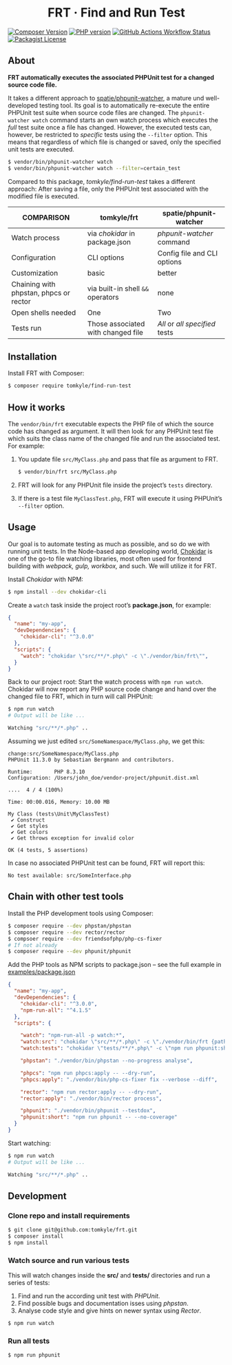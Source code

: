<h1 align="center">FRT · Find and Run Test</h1>

[![Composer Version](https://img.shields.io/packagist/v/tomkyle/find-run-test)](https://packagist.org/packages/tomkyle/find-run-test )
[![PHP version](https://img.shields.io/packagist/php-v/tomkyle/find-run-test)](https://packagist.org/packages/tomkyle/find-run-test )
[![GitHub Actions Workflow Status](https://img.shields.io/github/actions/workflow/status/tomkyle/find-run-test/php.yml)](https://github.com/tomkyle/find-run-test/actions/workflows/php.yml)
[![Packagist License](https://img.shields.io/packagist/l/tomkyle/find-run-test)](LICENSE.txt)

## About

**FRT automatically executes the associated PHPUnit test for a changed source code file.**

It takes a different approach to [spatie/phpunit-watcher](https://packagist.org/packages/spatie/phpunit-watcher), a mature und well-developed testing tool. Its goal is to automatically re-execute the entire PHPUnit test suite when source code files are changed. The `phpunit-watcher watch` command starts an own watch process which executes the *full* test suite once a file has changed. However, the executed tests can, however, be restricted to *specific* tests using the  `--filter` option. This means that regardless of which file is changed or saved, only the specified unit tests are executed.

```bash
$ vendor/bin/phpunit-watcher watch
$ vendor/bin/phpunit-watcher watch --filter=certain_test
```

Compared to this package, *tomkyle/find-run-test* takes a different approach: After saving a file, only the PHPUnit test associated with the modified file is executed. 

| COMPARISON                             | tomkyle/frt                        | spatie/phpunit-watcher         |
| -------------------------------------- | ---------------------------------- | ------------------------------ |
| Watch process                          | via *chokidar* in package.json     | *phpunit-watcher* command      |
| Configuration                          | CLI options                        | Config file and CLI options    |
| Customization                          | basic                              | better                         |
| Chaining with phpstan, phpcs or rector | via built-in shell `&&` operators  | none                           |
| Open shells needed                     | One                                | Two                            |
| Tests run                              | Those associated with changed file | *All* or *all specified* tests |

## Installation

Install FRT with Composer:

```bash
$ composer require tomkyle/find-run-test
```

## How it works

The `vendor/bin/frt` executable expects the PHP file of which the source code has changed as argument. It will  then look for any PHPUnit test file which suits the class name of the changed file and run the associated test. For example:

1. You update file `src/MyClass.php` and pass that file as argument to FRT.
   ```bash
   $ vendor/bin/frt src/MyClass.php
   ```

2. FRT will look for any PHPUnit file inside the project’s `tests` directory.

3. If there is a test file `MyClassTest.php`, FRT will execute it using PHPUnit’s `--filter` option.

## Usage

Our goal is to automate testing as much as possible, and so do we with running unit tests. In the Node-based app developing world, [Chokidar](https://www.npmjs.com/package/chokidar) is one of the go-to file watching libraries, most often used for frontend building with *webpack, gulp, workbox,* and such. We will utilize it for FRT. 

Install *Chokidar* with NPM:

```bash
$ npm install --dev chokidar-cli
```

Create a `watch` task inside the project root’s **package.json**, for example:

```json
{
  "name": "my-app",
  "devDependencies": {
    "chokidar-cli": "^3.0.0"
  },
  "scripts": {
    "watch": "chokidar \"src/**/*.php\" -c \"./vendor/bin/frt\"",
  }
}
```

Back to our project root: Start the watch process with `npm run watch`. Chokidar will now report any PHP source code change and hand over the changed file to FRT, which in turn will call PHPUnit:

```bash
$ npm run watch
# Output will be like ...

Watching "src/**/*.php" ..
```

Assuming we just edited `src/SomeNamespace/MyClass.php`, we get this:

```
change:src/SomeNamespace/MyClass.php
PHPUnit 11.3.0 by Sebastian Bergmann and contributors.

Runtime:       PHP 8.3.10
Configuration: /Users/john_doe/vendor-project/phpunit.dist.xml

....  4 / 4 (100%)

Time: 00:00.016, Memory: 10.00 MB

My Class (tests\Unit\MyClassTest)
 ✔ Construct
 ✔ Get styles
 ✔ Get colors
 ✔ Get throws exception for invalid color

OK (4 tests, 5 assertions)
```

In case no associated PHPUnit test can be found, FRT will report this:

```
No test available: src/SomeInterface.php
```

## Chain with other test tools

Install the PHP development tools using Composer:

```bash
$ composer require --dev phpstan/phpstan
$ composer require --dev rector/rector
$ compsoer require --dev friendsofphp/php-cs-fixer
# If not already
$ composer require --dev phpunit/phpunit
```

Add the PHP tools as NPM scripts to package.json – see the full example in [examples/package.json](./examples/package.json)

```json
{
  "name": "my-app",
  "devDependencies": {
    "chokidar-cli": "^3.0.0",
    "npm-run-all": "^4.1.5"
  },
  "scripts": {

    "watch": "npm-run-all -p watch:*",
    "watch:src": "chokidar \"src/**/*.php\" -c \"./vendor/bin/frt {path} && npm run phpstan {path} && npm run rector {path}\"",
    "watch:tests": "chokidar \"tests/**/*.php\" -c \"npm run phpunit:short {path}\"",

    "phpstan": "./vendor/bin/phpstan --no-progress analyse",

    "phpcs": "npm run phpcs:apply -- --dry-run",
    "phpcs:apply": "./vendor/bin/php-cs-fixer fix --verbose --diff",

    "rector": "npm run rector:apply -- --dry-run",
    "rector:apply": "./vendor/bin/rector process",

    "phpunit": "./vendor/bin/phpunit --testdox",
    "phpunit:short": "npm run phpunit -- --no-coverage"
  }
}
```

Start watching:

```bash
$ npm run watch
# Output will be like ...

Watching "src/**/*.php" ..
```



## Development

### Clone repo and install requirements

```bash
$ git clone git@github.com:tomkyle/frt.git
$ composer install
$ npm install
```

### Watch source and run various tests

This will watch changes inside the **src/** and **tests/** directories and run a series of tests:

1. Find and run the according unit test with *PHPUnit*.
2. Find possible bugs and documentation isses using *phpstan*. 
3. Analyse code style and give hints on newer syntax using *Rector*.

```bash
$ npm run watch
```

### Run all tests

```bash
$ npm run phpunit
```
